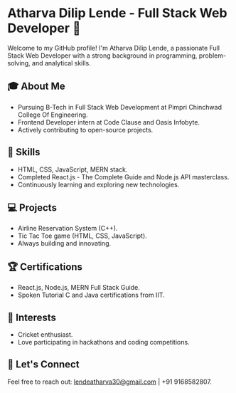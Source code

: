 # Atharva Dilip Lende - Full Stack Web Developer 👋

Welcome to my GitHub profile! I'm Atharva Dilip Lende, a passionate Full Stack Web Developer with a strong background in programming, problem-solving, and analytical skills.

## 🎓 About Me

- Pursuing B-Tech in Full Stack Web Development at Pimpri Chinchwad College Of Engineering.
- Frontend Developer intern at Code Clause and Oasis Infobyte.
- Actively contributing to open-source projects.

## 🚀 Skills

- HTML, CSS, JavaScript, MERN stack.
- Completed React.js - The Complete Guide and Node.js API masterclass.
- Continuously learning and exploring new technologies.


## 💻 Projects

- Airline Reservation System (C++).
- Tic Tac Toe game (HTML, CSS, JavaScript).
- Always building and innovating.

## 🏆 Certifications

- React.js, Node.js, MERN Full Stack Guide.
- Spoken Tutorial C and Java certifications from IIT.

## 🏏 Interests

- Cricket enthusiast.
- Love participating in hackathons and coding competitions.

## 📧 Let's Connect

Feel free to reach out: lendeatharva30@gmail.com | +91 9168582807.
